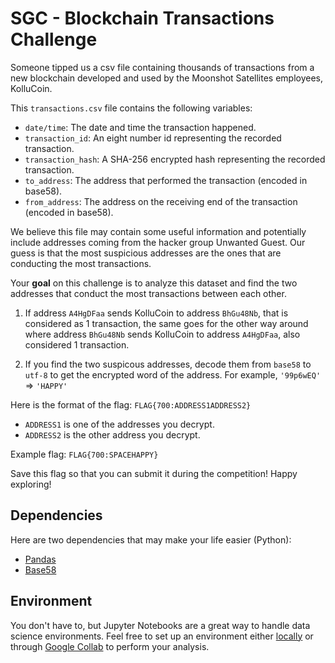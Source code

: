 # SGC - Blockchain Transactions Challenge

Someone tipped us a csv file containing thousands of transactions from a new blockchain developed and used by the Moonshot Satellites employees, KolluCoin.

This `transactions.csv` file contains the following variables:

- `date/time`: The date and time the transaction happened.
- `transaction_id`: An eight number id representing the recorded transaction.
- `transaction_hash`: A SHA-256 encrypted hash representing the recorded transaction.
- `to_address`: The address that performed the transaction (encoded in base58).
- `from_address`: The address on the receiving end of the transaction (encoded in base58).

We believe this file may contain some useful information and potentially include addresses coming from the hacker group Unwanted Guest. Our guess is that the most suspicious addresses are the ones that are conducting the most transactions.

Your **goal** on this challenge is to analyze this dataset and find the two addresses that conduct the most transactions between each other.

1. If address `A4HgDFaa` sends KolluCoin to address `BhGu48Nb`, that is considered as 1 transaction, the same goes for the other way around where address `BhGu48Nb` sends KolluCoin to address `A4HgDFaa`, also considered 1 transaction.

2. If you find the two suspicous addresses, decode them from `base58` to `utf-8` to get the encrypted word of the address. For example, `'99p6wEQ'` => `'HAPPY'`

Here is the format of the flag: `FLAG{700:ADDRESS1ADDRESS2}`

- `ADDRESS1` is one of the addresses you decrypt.
- `ADDRESS2` is the other address you decrypt.

Example flag: `FLAG{700:SPACEHAPPY}`

Save this flag so that you can submit it during the competition! Happy exploring!

## Dependencies

Here are two dependencies that may make your life easier (Python):

- [Pandas](https://pandas.pydata.org/)
- [Base58](https://pypi.org/project/base58/)

## Environment

You don't have to, but Jupyter Notebooks are a great way to handle data science environments. Feel free to set up an environment either [locally](https://jupyter.org/install) or through [Google Collab](https://colab.research.google.com/) to perform your analysis.

